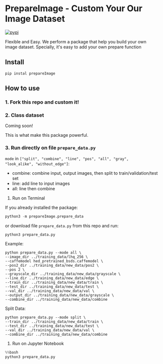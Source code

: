 # PrepareImage - Custom Your Our Image Dataset

<a href="https://pypi.org/project/prepareImage" target="_blank"><img src="https://img.shields.io/pypi/v/prepareImage?style=for-the-badge" alt="pypi"></a> 


 Flexible and Easy. We perform a package that help you build your own image dataset. Specially, it's easy to add your own prepare function 

## Install
```
pip instal prepareImage
```
## How to use

### 1. Fork this repo and custom it!
### 2. Class dataset
Coming soon! 

This is what make this package powerful.
### 3. Run directly on file `prepare_data.py`
`mode` in `["split", "combine", "line", "pos", "all", "gray", "look_alike", "without_edge"]`:
- combine: combine input, output images, then split to train/validation/test set
- line: add line to input images
- all: line then combine

1. Run on Terminal

If you already installed the package:

```python
python3 -m prepareImage.prepare_data
```
or download file `prepare_data.py` from this repo and run:
```python
python3 prepare_data.py
```

Example:
```
python prepare_data.py --mode all \
--image_dir ../training_data/lhq_256 \ 
--caffemodel hed_pretrained_bsds.caffemodel \
--pos2_dir ../training_data/new_data/pos2 \
--pos 2 \
--grayscale_dir ../training_data/new_data/grayscale \
--line_dir ../training_data/new_data/edge \
--train_dir ../training_data/new_data/train \
--test_dir ../training_data/new_data/test \
--val_dir ../training_data/new_data/val \
--output_dir ../training_data/new_data/grayscale \
--combine_dir ../training_data/new_data/combine
```

Split Data:
```
python prepare_data.py --mode split \
--train_dir ../training_data/new_data/train \
--test_dir ../training_data/new_data/test \
--val_dir ../training_data/new_data/val \
--combine_dir ../training_data/new_data/combine
```

1. Run on Jupyter Notebook
```python
%%bash
python3 prepare_data.py
```

